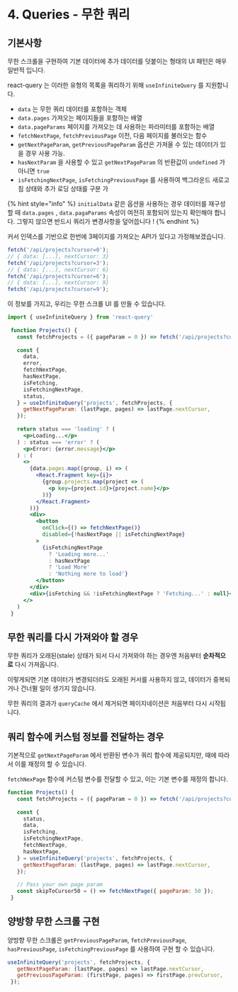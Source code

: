 # 4. Queries - 무한 쿼리

## 기본사항

무한 스크롤을 구현하여 기본 데이터에 추가 데이터를 덧붙이는 형태의 UI 패턴은 매우 일반적 입니다.

react-query 는 이러한 유형의 목록을 쿼리하기 위해 `useInfiniteQuery` 를 지원합니다.

* `data` 는 무한 쿼리 데이터를 포함하는 객체
* `data.pages` 가져오는 페이지들을 포함하는 배열
* `data.pageParams` 페이지를 가져오는 데 사용하는 파라미터를 포함하는 배열
* `fetchNextPage`, `fetchPreviousPage` 이전, 다음 페이지를 불러오는 함수
* `getNextPageParam`, `getPreviousPageParam` 옵션은 가져올 수 있는 데이터가 있을 경우 사용 가능. 
* `hasNextParam` 을 사용할 수 있고 `getNextPageParam` 의 반환값이 `undefined` 가 아니면 `true`
* `isFetchingNextPage`, `isFetchingPreviousPage` 를 사용하여 백그라운드 새로고침 상태와 추가 로딩 상태를 구분 가

{% hint style="info" %}
`initialData` 같은 옵션을 사용하는 경우 데이터를 재구성할 때 `data.pages` , `data.pagaParams` 속성이 여전히 포함되어 있는지 확인해야 합니다. 그렇지 않으면 반드시 쿼리가 변경사항을 덮어씁니다 !
{% endhint %}

커서 인덱스를 기반으로 한번에 3페이지를 가져오는 API가 있다고 가정해보겠습니다.

```jsx
fetch('/api/projects?cursor=0');
// { data: [...], nextCursor: 3}
fetch('/api/projects?cursor=3');
// { data: [...], nextCursor: 6}
fetch('/api/projects?cursor=6');
// { data: [...], nextCursor: 9}
fetch('/api/projects?cursor=9');
```

이 정보를 가지고, 우리는 무한 스크롤 UI 를 만들 수 있습니다.

```jsx
import { useInfiniteQuery } from 'react-query'
 
 function Projects() {
   const fetchProjects = ({ pageParam = 0 }) => fetch('/api/projects?cursor=' + pageParam);
 
   const {
     data,
     error,
     fetchNextPage,
     hasNextPage,
     isFetching,
     isFetchingNextPage,
     status,
   } = useInfiniteQuery('projects', fetchProjects, {
     getNextPageParam: (lastPage, pages) => lastPage.nextCursor,
   });
 
   return status === 'loading' ? (
     <p>Loading...</p>
   ) : status === 'error' ? (
     <p>Error: {error.message}</p>
   ) : (
     <>
       {data.pages.map((group, i) => (
         <React.Fragment key={i}>
           {group.projects.map(project => (
             <p key={project.id}>{project.name}</p>
           ))}
         </React.Fragment>
       ))}
       <div>
         <button
           onClick={() => fetchNextPage()}
           disabled={!hasNextPage || isFetchingNextPage}
         >
           {isFetchingNextPage
             ? 'Loading more...'
             : hasNextPage
             ? 'Load More'
             : 'Nothing more to load'}
         </button>
       </div>
       <div>{isFetching && !isFetchingNextPage ? 'Fetching...' : null}</div>
     </>
   )
 }
```

## 무한 쿼리를 다시 가져와야 할 경우

무한 쿼리가 오래된\(stale\) 상태가 되서 다시 가져와야 하는 경우엔 처음부터 **순차적으로** 다시 가져옵니다.

이렇게되면 기본 데이터가 변경되더라도 오래된 커서를 사용하지 않고, 데이터가 중복되거나 건너뛸 일이 생기지 않습니다.

무한 쿼리의 결과가 `queryCache` 에서 제거되면 페이지네이션은 처음부터 다시 시작됩니다. 

## 쿼리 함수에 커스텀 정보를 전달하는 경우

기본적으로 `getNextPageParam` 에서 반환된 변수가 쿼리 함수에 제공되지만, 때에 따라서 이를 재정의 할 수 있습니다.

`fetchNexPage` 함수에 커스텀 변수를 전달할 수 있고, 이는 기본 변수를 재정의 합니다.

```jsx
function Projects() {
   const fetchProjects = ({ pageParam = 0 }) => fetch('/api/projects?cursor=' + pageParam);
 
   const {
     status,
     data,
     isFetching,
     isFetchingNextPage,
     fetchNextPage,
     hasNextPage,
   } = useInfiniteQuery('projects', fetchProjects, {
     getNextPageParam: (lastPage, pages) => lastPage.nextCursor,
   });
 
   // Pass your own page param
   const skipToCursor50 = () => fetchNextPage({ pageParam: 50 });
 }
```

## 양방향 무한 스크롤 구현

양방향 무한 스크롤은 `getPreviousPageParam`, `fetchPreviousPage`, `hasPreviousPage`, `isFetchingPreviousPage` 를 사용하여 구현 할 수 있습니다.

```jsx
useInfiniteQuery('projects', fetchProjects, {
   getNextPageParam: (lastPage, pages) => lastPage.nextCursor,
   getPreviousPageParam: (firstPage, pages) => firstPage.prevCursor,
 });
```

